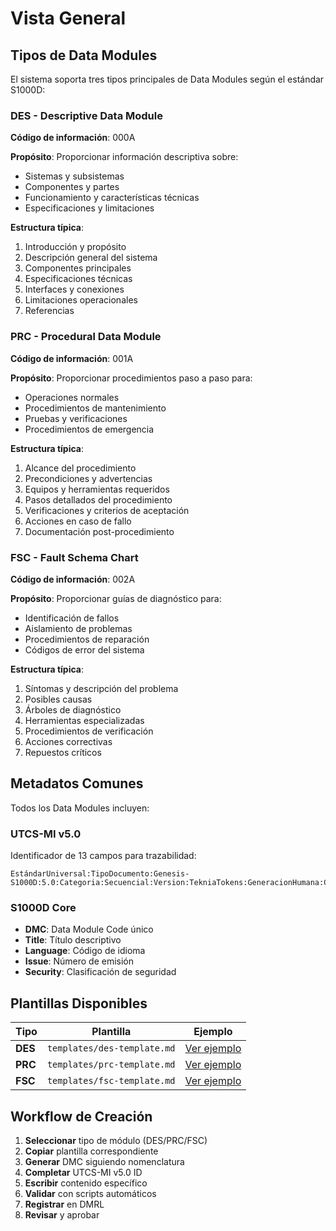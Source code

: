 # Vista General

## Tipos de Data Modules

El sistema soporta tres tipos principales de Data Modules según el estándar S1000D:

### DES - Descriptive Data Module

**Código de información**: 000A

**Propósito**: Proporcionar información descriptiva sobre:
- Sistemas y subsistemas
- Componentes y partes
- Funcionamiento y características técnicas
- Especificaciones y limitaciones

**Estructura típica**:
1. Introducción y propósito
2. Descripción general del sistema
3. Componentes principales
4. Especificaciones técnicas
5. Interfaces y conexiones
6. Limitaciones operacionales
7. Referencias

### PRC - Procedural Data Module

**Código de información**: 001A

**Propósito**: Proporcionar procedimientos paso a paso para:
- Operaciones normales
- Procedimientos de mantenimiento
- Pruebas y verificaciones
- Procedimientos de emergencia

**Estructura típica**:
1. Alcance del procedimiento
2. Precondiciones y advertencias
3. Equipos y herramientas requeridos
4. Pasos detallados del procedimiento
5. Verificaciones y criterios de aceptación
6. Acciones en caso de fallo
7. Documentación post-procedimiento

### FSC - Fault Schema Chart

**Código de información**: 002A

**Propósito**: Proporcionar guías de diagnóstico para:
- Identificación de fallos
- Aislamiento de problemas
- Procedimientos de reparación
- Códigos de error del sistema

**Estructura típica**:
1. Síntomas y descripción del problema
2. Posibles causas
3. Árboles de diagnóstico
4. Herramientas especializadas
5. Procedimientos de verificación
6. Acciones correctivas
7. Repuestos críticos

## Metadatos Comunes

Todos los Data Modules incluyen:

### UTCS-MI v5.0
Identificador de 13 campos para trazabilidad:
```
EstándarUniversal:TipoDocumento:Genesis-S1000D:5.0:Categoria:Secuencial:Version:TekniaTokens:GeneracionHumana:CROSS:AquaTechnologies:hash:RestoDeVidaUtil
```

### S1000D Core
- **DMC**: Data Module Code único
- **Title**: Título descriptivo
- **Language**: Código de idioma
- **Issue**: Número de emisión
- **Security**: Clasificación de seguridad

## Plantillas Disponibles

| Tipo | Plantilla | Ejemplo |
|------|-----------|---------|
| **DES** | `templates/des-template.md` | [Ver ejemplo](des-descriptivo-ejemplo.md) |
| **PRC** | `templates/prc-template.md` | [Ver ejemplo](prc-procedimiento-ejemplo.md) |
| **FSC** | `templates/fsc-template.md` | [Ver ejemplo](fsc-fallos-ejemplo.md) |

## Workflow de Creación

1. **Seleccionar** tipo de módulo (DES/PRC/FSC)
2. **Copiar** plantilla correspondiente
3. **Generar** DMC siguiendo nomenclatura
4. **Completar** UTCS-MI v5.0 ID
5. **Escribir** contenido específico
6. **Validar** con scripts automáticos
7. **Registrar** en DMRL
8. **Revisar** y aprobar